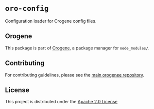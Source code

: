 # `oro-config`

Configuration loader for Orogene config files.

## Orogene

This package is part of [Orogene](https://orogene.dev), a package manager for
`node_modules/`.

## Contributing

For contributing guidelines, please see the [main orogenee
repository](https://github.com/orogene/orogene).

## License

This project is distributed under the [Apache 2.0
License](https://github.com/orogene/orogene/blob/main/LICENSE)
